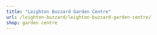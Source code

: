 ```yaml
---
title: "Leighton Buzzard Garden Centre"
url: /leighton-buzzard/leighton-buzzard-garden-centre/
shop: garden centre
---
```

